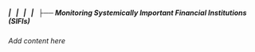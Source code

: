 ##### |   |   |   |   ├── Monitoring Systemically Important Financial Institutions (SIFIs)

*Add content here*